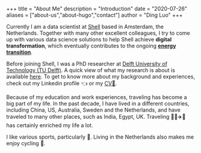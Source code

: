 +++
title = "About Me"
description = "Introduction"
date = "2020-07-26"
aliases = ["about-us","about-hugo","contact"]
author = "Ding Luo"
+++

Currently I am a data scientist at [Shell](https://www.shell.com/) based in Amsterdam, the Netherlands. Together with many other excellent colleagues, I try to come up with various data science solutions to help Shell achieve **digital transformation**, which eventually contributes to the ongoing [**energy transition**](https://www.irena.org/energytransition).  

Before joining Shell, I was a PhD researcher at [Delft University of Technology (TU Delft)](https://www.tudelft.nl/en/). A quick view of what my research is about is available [here](../post/phd). To get to know more about my background and experiences, check out my Linkedin profile :point_left: or my [CV:page_facing_up:](https://github.com/dingdl/cv).

Because of my education and work experiences, traveling has become a big part of my life. In the past decade, I have lived in a different countries, including China, US, Australia, Sweden and the Netherlands, and have traveled to many other places, such as India, Egypt, UK. Traveling :train::car::airplane::ship: has certainly enriched my life a lot.

I like various sports, particularly :basketball:. Living in the Netherlands also makes me enjoy cycling :bicyclist:.
